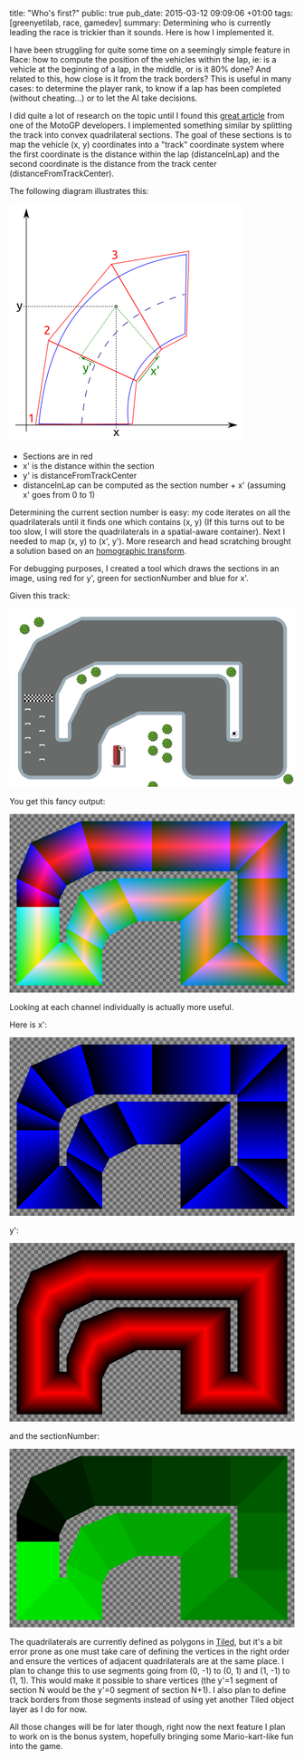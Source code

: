 title: "Who's first?"
public: true
pub_date: 2015-03-12 09:09:06 +01:00
tags: [greenyetilab, race, gamedev]
summary: Determining who is currently leading the race is trickier than it sounds. Here is how I implemented it.


I have been struggling for quite some time on a seemingly simple feature in Race: how to compute the position of the vehicles within the lap, ie: is a vehicle at the beginning of a lap, in the middle, or is it 80% done? And related to this, how close is it from the track borders? This is useful in many cases: to determine the player rank, to know if a lap has been completed (without cheating...) or to let the AI take decisions.

I did quite a lot of research on the topic until I found this [great article][moto-gp-article] from one of the MotoGP developers. I implemented something similar by splitting the track into convex quadrilateral sections. The goal of these sections is to map the vehicle (x, y) coordinates into a "track" coordinate system where the first coordinate is the distance within the lap (distanceInLap) and the second coordinate is the distance from the track center (distanceFromTrackCenter).

[moto-gp-article]: http://blogs.msdn.com/b/shawnhar/archive/2009/12/30/motogp-ai-coordinate-systems.aspx

The following diagram illustrates this:

![track-coordinate-system](track-coordinate-system.png)

- Sections are in red
- x' is the distance within the section
- y' is distanceFromTrackCenter
- distanceInLap can be computed as the section number + x' (assuming x' goes from 0 to 1)

Determining the current section number is easy: my code iterates on all the quadrilaterals until it finds one which contains (x, y) (If this turns out to be too slow, I will store the quadrilaterals in a spatial-aware container). Next I needed to map (x, y) to (x', y'). More research and head scratching brought a solution based on an [homographic transform][].

[homographic transform]: http://alumni.media.mit.edu/~cwren/interpolator/

For debugging purposes, I created a tool which draws the sections in an image, using red for y', green for sectionNumber and blue for x'.

Given this track:

![Track](track.png)

You get this fancy output:

![Debugging track](section-debug.png)

Looking at each channel individually is actually more useful.

Here is x':

![x'](section-blue.png)

y':

![y'](section-red.png)

and the sectionNumber:

![sectionNumber](section-green.png)

The quadrilaterals are currently defined as polygons in [Tiled][], but it's a bit error prone as one must take care of defining the vertices in the right order and ensure the vertices of adjacent quadrilaterals are at the same place. I plan to change this to use segments going from (0, -1) to (0, 1) and (1, -1) to (1, 1). This would make it possible to share vertices (the y'=1 segment of section N would be the y'=0 segment of section N+1). I also plan to define track borders from those segments instead of using yet another Tiled object layer as I do for now.

All those changes will be for later though, right now the next feature I plan to work on is the bonus system, hopefully bringing some Mario-kart-like fun into the game.

[Tiled]: http://www.mapeditor.org

